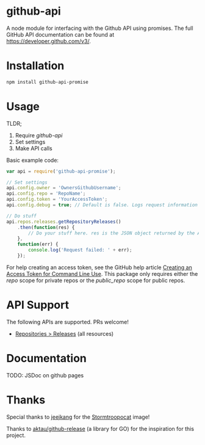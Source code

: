 # github-api
A node module for interfacing with the Github API using promises. The full GitHub API documentation can be found at https://developer.github.com/v3/.

# Installation
```bash
npm install github-api-promise
````

# Usage
TLDR;

1. Require _github-api_
2. Set settings
3. Make API calls

Basic example code:

```JavaScript
var api = require('github-api-promise');

// Set settings
api.config.owner = 'OwnersGithubUsername';
api.config.repo = 'RepoName';
api.config.token = 'YourAccessToken';
api.config.debug = true; // Default is false. Logs request information via console.log when true.

// Do stuff
api.repos.releases.getRepositoryReleases()
	.then(function(res) {
		// Do your stuff here. res is the JSON object returned by the API
	}, 
	function(err) {
		console.log('Request failed: ' + err);
	});
````

For help creating an access token, see the GitHub help article [Creating an Access Token for Command Line Use](https://help.github.com/articles/creating-an-access-token-for-command-line-use/). This package only requires either the _repo_ scope for private repos or the _public_repo_ scope for public repos.

# API Support
The following APIs are supported. PRs welcome!

* [Repositories > Releases](https://developer.github.com/v3/repos/releases/) (all resources)

# Documentation
TODO: JSDoc on github pages

# Thanks
Special thanks to [jeejkang](https://github.com/jeejkang) for the [Stormtroopocat](https://octodex.github.com/stormtroopocat/) image!

Thanks to [aktau/github-release](https://github.com/aktau/github-release) (a library for GO) for the inspiration for this project.
